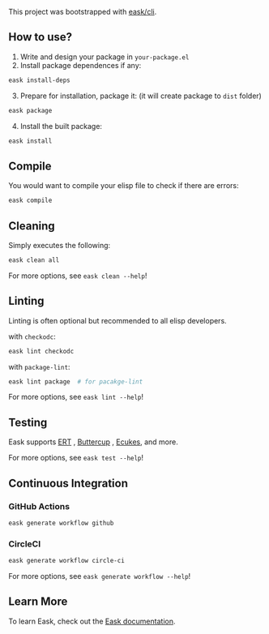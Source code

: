 This project was bootstrapped with [eask/cli](https://github.com/emacs-eask/cli).

## How to use?

1. Write and design your package in `your-package.el`
2. Install package dependences if any:

  ```sh
  eask install-deps
  ```

3. Prepare for installation, package it: (it will create package to `dist` folder)

  ```sh
  eask package
  ```

4. Install the built package:

  ```sh
  eask install
  ```

## Compile

You would want to compile your elisp file to check if there are errors:

```sh
eask compile
```

## Cleaning

Simply executes the following:

```sh
eask clean all
```

For more options, see `eask clean --help`!

## Linting

Linting is often optional but recommended to all elisp developers.

with `checkodc`:

```sh
eask lint checkodc
```

with `package-lint`:

```sh
eask lint package  # for pacakge-lint
```

For more options, see `eask lint --help`!

## Testing

Eask supports [ERT](https://www.gnu.org/software/emacs/manual/html_node/ert/index.html)
, [Buttercup](https://github.com/jorgenschaefer/emacs-buttercup)
, [Ecukes](https://github.com/ecukes/ecukes), and more.

For more options, see `eask test --help`!

## Continuous Integration

### GitHub Actions

```sh
eask generate workflow github
```

### CircleCI

```sh
eask generate workflow circle-ci
```

For more options, see `eask generate workflow --help`!

## Learn More

To learn Eask, check out the [Eask documentation](https://github.com/emacs-eask).
